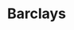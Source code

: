 ---
layout: bank
title: Barclays
logo: /assets/images/barclays_logo.png
tagline: The biggest fossil fuel bankroller in Europe
background_image: /assets/images/BarclaysOil-Credit-Denise-Laura-Baker.png
hide_nav: true
share:
    intro: |
        More and more of us are uncovering the secret that Barclays/HSBC is bankrolling climate destruction. But millions of people still have no idea. Triple your impact now by showing three friends what Barclays/HSBC is doing. Share this page now:
    whatsapp: |
        Turns out my bank is lending billions of dollars a year to fossil fuel companies. Yours probably does too:
    instagram_post: https://instagram.com
    email:
        subject:
        body: |
            Hi there. It turns out that my bank is lending billions of dollars a year to fossil fuel companies. Yours probably does too: {{ share_url }}
take_action: |
    ### Barclays have ploughed $167 billion into fossil fuels since 2016.

    When fossil fuel companies need cash, Barclays is always there. Together, we're demanding that Barclays stops bankrolling climate destruction.
actions:
-   impact: Have a quick impact
    heading: Call on the National Trust to drop barclays
    slug: petition
    time: 2
    blurb: Add your name to the petition to Hilary McGrady - CEO of the National Trust to drop Barclays.
    buttons:
        -   text: Sign the petition now
            target: https://actionnetwork.org/petitions/national-trust-drop-barclays?source=dccuk_website&redirect={{ next_action_url | url_encode }}
    counter_id: 13
-   impact: Make Barclays sweat
    heading: Comment on their socials
    slug: tweet
    time: 5
    blurb: |
        Together, we’re calling out Barclays where everyone can see, on their social media. 

        Click or tap on "start tweeting below to get some example tweets to choose from!
    buttons:
        -   text: Start tweeting
            target: /act/barclays
    counter_id: 9
    data:
        action_network_endpoint: https://actionnetwork.org/api/v2/advocacy_campaigns/098a8d42-ea6b-4331-b767-5d0d1e6c6183/outreaches
-   impact: Call in the big guns
    heading: Email the Bank of England
    slug: email-boe
    time: 7
    blurb: |-
        There’s one organisation that can stop UK banks like Barclays/HSBC handing over cash to fossil fuel companies - the Bank of England. They’re already thinking about acting, but the banks are desperately trying to stop them changing the rules. 

        That’s why thousands of us are flooding the Bank of England, demanding that they take a stand, and stop banks funding fossil fuels. Send an email/tweet to the Bank of England now. There’s example text waiting for you if you’re not sure what to say:
    buttons:
        -   text: Email them now
            target: https://actionnetwork.org/letters/email-the-bank-of-england?source=dccuk_website_{{ page.url | slugify }}
    counter_id: 10  
facts:
    headline:
        -   stat: $166B
            about: Invested in fossil fuels since 2016
        -   stat: $5.6B
            about: Financed in new fossil fuel projects since Janurary 2022
        -   stat: $166B
            about: Invested in fossil fuels since 2016 
    quote: |-
        Our investments are at complete odds with the messaging from the top of the business.
        We say we're green, whilst having Saudi Aramco as a huge client.
    content: |-
        Barclays have ploughed $167 billion into fossil fuels since 2016. You read that right, billions. That’s why they’re the worst in Europe. And they’re continuing to pour billions into NEW fossil fuels. That means more oil rigs, more habitats destroyed, and more climate change. You’re in a toxic relationship with Barclays. It’s time to get out.
resources:
    - text: Banking alternatives to Barclays
      target: https://example.com
---